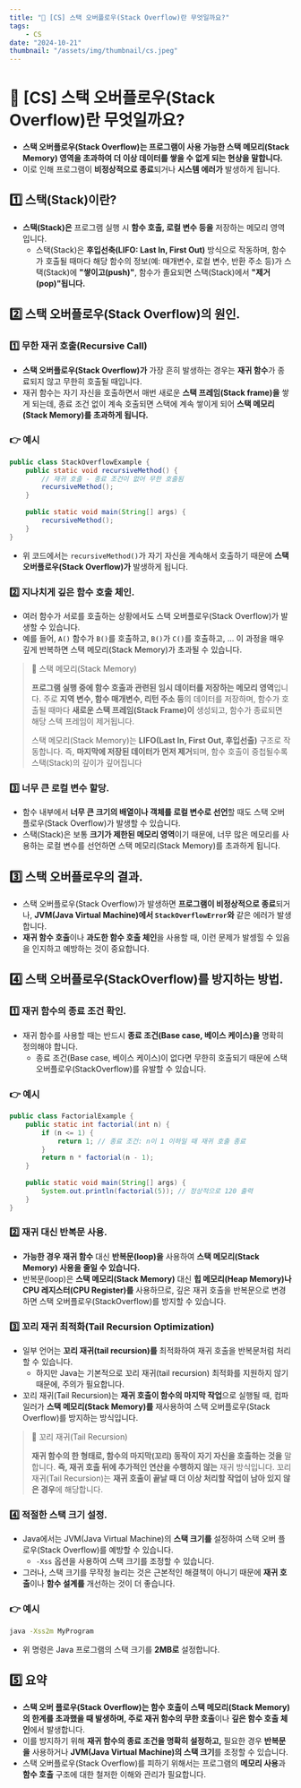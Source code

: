 ```yaml
---
title: "💾 [CS] 스택 오버플로우(Stack Overflow)란 무엇일까요?"
tags:
    - CS
date: "2024-10-21"
thumbnail: "/assets/img/thumbnail/cs.jpeg"
---
```


# 💾 [CS] 스택 오버플로우(Stack Overflow)란 무엇일까요?
- **스택 오버플로우(Stack Overflow)는 프로그램이 사용 가능한 스택 메모리(Stack Memory) 영역을 초과하여 더 이상 데이터를 쌓을 수 없게 되는 현상을 말합니다.**
- 이로 인해 프로그램이 **비정상적으로 종료**되거나 **시스템 에러가** 발생하게 됩니다.

## 1️⃣ 스택(Stack)이란?
- **스택(Stack)은** 프로그램 실행 시 **함수 호출, 로컬 변수 등을** 저장하는 메모리 영역입니다.
    - 스택(Stack)은 **후입선축(LIFO: Last In, First Out)** 방식으로 작동하며, 함수가 호출될 때마다 해당 함수의 정보(예: 매개변수, 로컬 변수, 반환 주소 등)가 스택(Stack)에 **"쌓이고(push)"**, 함수가 졸요되면 스택(Stack)에서 **"제거(pop)"됩니다.**

## 2️⃣ 스택 오버플로우(Stack Overflow)의 원인.

### 1️⃣ 무한 재귀 호출(Recursive Call)
- **스택 오버플로우(Stack Overflow)가** 가장 흔히 발생하는 경우는 **재귀 함수**가 종료되지 않고 무한히 호출될 때입니다.
- 재귀 함수는 자기 자신을 호출하면서 매번 새로운 **스택 프레임(Stack frame)을** 쌓게 되는데, 종료 조건 없이 계속 호출되면 스택에 계속 쌓이게 되어 **스택 메모리(Stack Memory)를 초과하게 됩니다.**

### 👉 예시
```java
public class StackOverflowExample {
    public static void recursiveMethod() {
        // 재귀 호출 - 종료 조건이 없어 무한 호출됨
        recursiveMethod();
    }
    
    public static void main(String[] args) {
        recursiveMethod();
    }
}
```

- 위 코드에서는 `recursiveMethod()`가 자기 자신을 계속해서 호출하기 때문에 **스택 오버플로우(Stack Overflow)가** 발생하게 됩니다.

### 2️⃣ 지나치게 깊은 함수 호출 체인.
- 여러 함수가 서로를 호출하는 상황에서도 스택 오버플로우(Stack Overflow)가 발생할 수 있습니다.
- 예를 들어, `A()` 함수가 `B()`를 호출하고, `B()`가 `C()`를 호출하고, ... 이 과정을 매우 깊게 반복하면 스택 메모리(Stack Memory)가 초과될 수 있습니다.

> 📝 스택 메모리(Stack Memory)
> 
> **프로그램 실행 중에 함수 호출과 관련된 임시 데이터를 저장하는 메모리 영역**입니다.
> 주로 **지역 변수, 함수 매개변수, 리턴 주소 등**의 데이터를 저장하며, 함수가 호출될 때마다 **새로운 스택 프레임(Stack Frame)이** 생성되고, 함수가 종료되면 해당 스텍 프레임이 제거됩니다.
> 
> 스택 메모리(Stack Memory)는 **LIFO(Last In, First Out, 후입선출)** 구조로 작동합니다.
> 즉, **마지막에 저장된 데이터가 먼저 제거**되며, 함수 호출이 중첩될수록 스택(Stack)의 깊이가 깊어집니다

### 3️⃣ 너무 큰 로컬 변수 할당.
- 함수 내부에서 **너무 큰 크기의 배열이나 객체를 로컬 변수로 선언**할 때도 스택 오버플로우(Stack Overflow)가 발생할 수 있습니다.
- 스택(Stack)은 보통 **크기가 제한된 메모리 영역**이기 때문에, 너무 많은 메모리를 사용하는 로컬 변수를 선언하면 스택 메모리(Stack Memory)를 초과하게 됩니다.

## 3️⃣ 스택 오버플로우의 결과.
- 스택 오버플로우(Stack Overflow)가 발생하면 **프로그램이 비정상적으로 종료**되거나, **JVM(Java Virtual Machine)에서 `StackOverflowError`와** 같은 에러가 발생합니다.
- **재귀 함수 호출**이나 **과도한 함수 호출 체인**을 사용할 때, 이런 문제가 발셍힐 수 있음을 인지하고 예방하는 것이 중요합니다.

## 4️⃣ 스택 오버플로우(StackOverflow)를 방지하는 방법.

### 1️⃣ 재귀 함수의 종료 조건 확인.
- 재귀 함수를 사용할 때는 반드시 **종료 조건(Base case, 베이스 케이스)을** 명확히 정의해야 합니다.
    - 종료 조건(Base case, 베이스 케이스)이 없다면 무한히 호출되기 때문에 스택 오버플로우(StackOverflow)를 유발할 수 있습니다.

### 👉 예시
```java
public class FactorialExample {
    public static int factorial(int n) {
        if (n <= 1) {
            return 1; // 종료 조건: n이 1 이하일 때 재귀 호출 종료
        }
        return n * factorial(n - 1);
    }
    
    public static void main(String[] args) {
        System.out.println(factorial(5)); // 정상적으로 120 출력
    }
}
```

### 2️⃣ 재귀 대신 반복문 사용.
- **가능한 경우 재귀 함수** 대신 **반복문(loop)을** 사용하여 **스택 메모리(Stack Memory) 사용을 줄일 수 있습니다.**
- 반복문(loop)은 **스택 메모리(Stack Memory)** 대신 **힙 메모리(Heap Memory)나 CPU 레지스터(CPU Register)를** 사용하므로, 깊은 재귀 호출을 반복문으로 변경하면 스택 오버플로우(StackOverflow)를 방지할 수 있습니다.

### 3️⃣ 꼬리 재귀 최적화(Tail Recursion Optimization)
- 일부 언어는 **꼬리 재귀(tail recursion)를** 최적화하여 재귀 호출을 반복문처럼 처리할 수 있습니다.
    - 하지만 Java는 기본적으로 꼬리 재귀(tail recursion) 최적화를 지원하지 않기 때문에, 주의가 필요합니다.
- 꼬리 재귀(Tail Recursion)는 **재귀 호출이 함수의 마지막 작업**으로 실행될 때, 컴파일러가 **스택 메모리(Stack Memory)를** 재사용하여 스택 오버플로우(Stack Overflow)를 방지하는 방식입니다.

> 📝 꼬리 재귀(Tail Recursion)
> 
> **재귀 함수의 한 형태로, 함수의 마지막(꼬리) 동작이 자기 자신을 호출하는 것을** 말합니다.
> **즉, 재귀 호출 뒤에 추가적인 연산을 수행하지 않는** 재귀 방식입니다.
> 꼬리 재귀(Tail Recursion)는 **재귀 호출이 끝날 때 더 이상 처리할 작업이 남아 있지 않은 경우**에 해당합니다.

### 4️⃣ 적절한 스택 크기 설정.
- Java에서는 JVM(Java Virtual Machine)의 **스택 크기를** 설정하여 스택 오버 플로우(Stack Overflow)를 예방할 수 있습니다.
    - `-Xss` 옵션을 사용하여 스택 크기를 조정할 수 있습니다.
- 그러나, 스택 크기를 무작정 늘리는 것은 근본적인 해결책이 아니기 때문에 **재귀 호출**이나 **함수 설계를** 개선하는 것이 더 좋습니다.

### 👉 예시 
```bash
java -Xss2m MyProgram
```

- 위 명령은 Java 프로그램의 스택 크기를 **2MB로** 설정합니다.

## 5️⃣ 요약
- **스택 오버 플로우(Stack Overflow)는 함수 호출이 스택 메모리(Stack Memory)의 한계를 초과했을 때 발생하며, 주로 재귀 함수의 무한 호출**이나 **깊은 함수 호출 체인**에서 발생합니다.
- 이를 방지하기 위해 **재귀 함수의 종료 조건을 명확히 설정하고,** 필요한 경우 **반복문을** 사용하거나 **JVM(Java Virtual Machine)의 스택 크기**를 조정할 수 있습니다.
- 스택 오버플로우(Stack Overflow)를 피하기 위해서는 프로그램의 **메모리 사용**과 **함수 호출** 구조에 대한 철저한 이해와 관리가 필요합니다.
